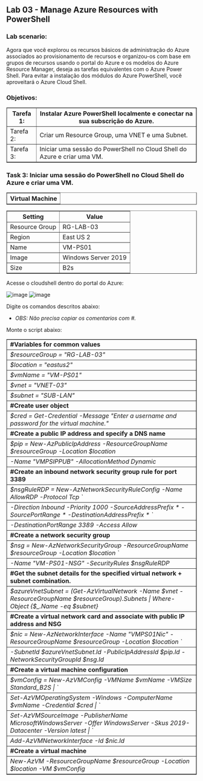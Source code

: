 <h2>Lab 03 - Manage Azure Resources with PowerShell</h2> 

<h3>Lab scenario:</h3> 

Agora que você explorou os recursos básicos de administração do Azure associados ao provisionamento de recursos e organizou-os com base em grupos de recursos usando o portal do Azure e os modelos do Azure Resource Manager, deseja as tarefas equivalentes com o Azure Power Shell. Para evitar a instalação dos módulos do Azure PowerShell, você aproveitará o Azure Cloud Shell. 

<h3>Objetivos:</h3> 

<table border="1">    
  <tr>
    <th colspan="1">Tarefa 1:</th>  	              
    <th colspan="2">Instalar Azure PowerShell localmente e conectar na sua subscrição do Azure.</th>
  </tr>
<td>Tarefa 2:</td>
    <td>Criar um Resource Group, uma VNET e uma Subnet.</td>
  </tr>
  <tr>
    <td>Tarefa 3:</td>
    <td>Iniciar uma sessão do PowerShell no Cloud Shell do Azure e criar uma VM.</td>
  </tr>
 </table>
 
 <h3>Task 3:	Iniciar uma sessão do PowerShell no Cloud Shell do Azure e criar uma VM.</h3>

 <table border="1">    
  <tr>
    <th>Virtual Machine</th> 
</table>

<table border="1">    
  <tr>
    <th colspan="1">Setting</th>  	              
    <th colspan="2">Value</th>
  </tr>
<td>Resource Group</td>
    <td>RG-LAB-03</td>
  </tr>
  <tr>
    <td>Region </td>
    <td>East US 2</td>
  </tr>
   <tr>
    <td>Name</td>
    <td>VM-PS01</td>
  </tr>
   <tr>
    <td>Image</td>
    <td>Windows Server 2019</td>
  </tr>
   <tr>
    <td>Size</td>
    <td>B2s</td>
  </tr>
 </table>
 
Acesse o cloudshell dentro do portal do Azure: 

![image](https://user-images.githubusercontent.com/107069287/189972215-0bb5c950-5339-4c42-b390-a3ba95d60db4.png)
![image](https://user-images.githubusercontent.com/107069287/189973247-346f8e09-b89b-4f15-86b8-b672029d6055.png)

Digite os comandos descritos abaixo: 
- <i>OBS: Não precisa copiar os comentarios com #.</i>

Monte o script abaixo: 

 <table border="1">    
  <tr>
    <td><b>#Variables for common values</b></td>   
  </tr>
  <tr>
    <td><i>$resourceGroup = "RG-LAB-03"</i></td>
  </tr>
  <tr>
    <td><i>$location = "eastus2"</i></td>
  </tr>
  <tr>
    <td><i>$vmName = "VM-PS01"</i></td>
  </tr>
  <tr>
    <td><i>$vnet = "VNET-03"</i></td>
  </tr>
  <tr>
    <td><i>$subnet = "SUB-LAN"</i></td>
  </tr>
     <tr>
       <td colspan="1"><b>#Create user object</b></td>   
  </tr>
  <tr>
    <td><i>$cred = Get-Credential -Message "Enter a username and password for the virtual machine."<i></td>
  </tr>
<tr>
  <td colspan="1"><b>#Create a public IP address and specify a DNS name</b></td>   
  </tr>
  <tr>
    <td><i>$pip = New-AzPublicIpAddress -ResourceGroupName $resourceGroup -Location $location</i></td>
  </tr>
  <tr>
    <td><i>-Name "VMPSIPPUB" -AllocationMethod Dynamic</i></td>
  </tr>  
<tr>
  <td colspan="1"><b>#Create an inbound network security group rule for port 3389</b></td>   
  </tr>
  <tr>
    <td><i>$nsgRuleRDP = New-AzNetworkSecurityRuleConfig -Name AllowRDP  -Protocol Tcp `</i></td>
  </tr>
  <tr>
    <td><i>-Direction Inbound -Priority 1000 -SourceAddressPrefix * -SourcePortRange * -DestinationAddressPrefix * `</i></td>
  </tr>
  <tr>
    <td><i>-DestinationPortRange 3389 -Access Allow</i></td>    
  </tr>
<tr>
  <td colspan="1"><b>#Create a network security group</b></td>   
  </tr>
  <tr>
    <td><i>$nsg = New-AzNetworkSecurityGroup -ResourceGroupName $resourceGroup -Location $location `</i></td>
  </tr>
  <tr>
    <td><i>-Name "VM-PS01-NSG" -SecurityRules $nsgRuleRDP</i></td> 
  </tr>
     <td colspan="1"><b>#Get the subnet details for the specified virtual network + subnet combination.</b></td>   
  </tr>
  <tr>
    <td><i>$azureVnetSubnet = (Get-AzVirtualNetwork -Name $vnet -ResourceGroupName $resourceGroup).Subnets | Where-Object {$_.Name -eq $subnet}</i></td> 
  </tr> 
       <td colspan="1"><b>#Create a virtual network card and associate with public IP address and NSG</b></td>   
  </tr>
  <tr>
    <td><i>$nic = New-AzNetworkInterface -Name "VMPS01Nic" -ResourceGroupName $resourceGroup -Location $location `</i></td> 
  <tr>
    <td><i>-SubnetId $azureVnetSubnet.Id -PublicIpAddressId $pip.Id -NetworkSecurityGroupId $nsg.Id</i></td>
  </tr>
       <td colspan="1"><b>#Create a virtual machine configuration</b></td>   
  </tr>
  <tr>
  <td><i>$vmConfig = New-AzVMConfig -VMName $vmName -VMSize Standard_B2S | `</i></td>
  </tr>
  <tr>
  <td><i>Set-AzVMOperatingSystem -Windows -ComputerName $vmName -Credential $cred | `</i></td>
  </tr>
  <tr>
    <td><i>Set-AzVMSourceImage -PublisherName MicrosoftWindowsServer -Offer WindowsServer -Skus 2019-Datacenter -Version latest | `</i></td>
  </tr>
  <tr>
  <td><i>Add-AzVMNetworkInterface -Id $nic.Id</i></td>
  </tr>
  <tr>
  <td colspan="1"><b>#Create a virtual machine</b></td>   
  </tr>
  <tr>
  <td><i>New-AzVM -ResourceGroupName $resourceGroup -Location $location -VM $vmConfig</i></td> 
  </tr>
</table>


